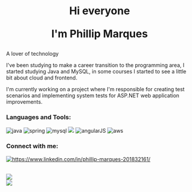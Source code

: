 <h1 align="center"> Hi everyone<p> I'm Phillip Marques</h1>
<p> A lover of technology</p>
<p> I've been studying to make a career transition to the programming area, I started studying Java and MySQL, in some courses I started to see a little bit about cloud and frontend.</p>
<p>I'm currently working on a project where I'm responsible for creating test scenarios and implementing system tests for ASP.NET web application improvements.</p>

<p>
</p>

<h3 align="left">Languages and Tools:</h3>
<p align="left"> 
  <img src="https://img.icons8.com/color/48/000000/java-coffee-cup-logo--v1.png" alt="java"/>
  <img src="https://img.icons8.com/color/48/000000/spring-logo.png" alt="spring"/> 
  <img src="https://img.icons8.com/color/48/000000/mysql-logo.png" alt="mysql"/>
  <a href="https://api.badgr.io/public/assertions/o94dn5BtSdCffiFQIzGEEA?identity__email=phillipmarq%40hotmail.com"> <img src="https://img.icons8.com/fluency/48/000000/docker.png"/></a>
  <img src="https://img.icons8.com/color/48/000000/angularjs.png" alt="angularJS"/>
  <img src="https://img.icons8.com/color/48/000000/amazon-web-services.png" alt="aws"/>
</p>

<h3 align="left">Connect with me:</h3>
<p align="left">
<a href="https://www.linkedin.com/in/phillip-marques-201832161/" target="blank"><img align="center" src="https://img.icons8.com/color/48/000000/linkedin.png" alt="https://www.linkedin.com/in/phillip-marques-201832161/"/></a>
</p>


<div align="left"><br>
  <a href=""> <img align="center" src="https://github-readme-stats-sigma-five.vercel.app/api?username=pHMqZ&repo=pHMqZ&count_private=true&show_icons=true&theme=algolia"/> </a>
  <br/>
  <a href=""> <img align="center" src="https://github-readme-stats-sigma-five.vercel.app/api/top-langs/?username=pHMqZ&layout=compact&theme=algolia&langs_count=10&hide=css"/> </a>
 
</div>
